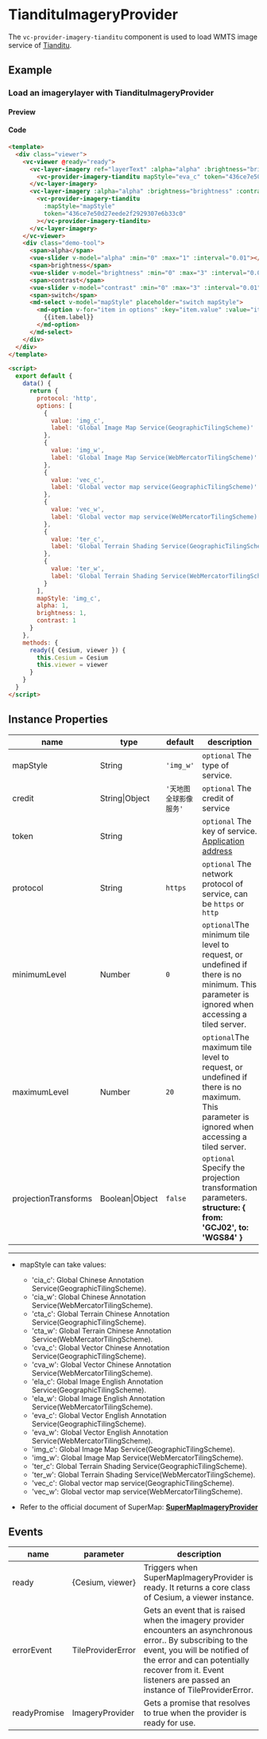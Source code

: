 # TiandituImageryProvider

The `vc-provider-imagery-tianditu` component is used to load WMTS image service of [Tianditu](http://lbs.tianditu.gov.cn/home.html).

## Example

### Load an imagerylayer with TiandituImageryProvider

#### Preview

<doc-preview>
  <template>
    <div class="viewer">
      <vc-viewer @ready="ready">
        <vc-layer-imagery ref="layerText" :alpha="alpha" :brightness="brightness" :contrast="contrast" :sortOrder="20">
          <vc-provider-imagery-tianditu
            mapStyle="eva_c"
            token="436ce7e50d27eede2f2929307e6b33c0">
          </vc-provider-imagery-tianditu>
        </vc-layer-imagery>
        <vc-layer-imagery :alpha="alpha" :brightness="brightness" :contrast="contrast" :sortOrder="10">
          <vc-provider-imagery-tianditu
            :mapStyle="mapStyle"
            token="436ce7e50d27eede2f2929307e6b33c0"
          ></vc-provider-imagery-tianditu>
        </vc-layer-imagery>
      </vc-viewer>
      <div class="demo-tool">
        <span>alpha</span>
        <vue-slider v-model="alpha" :min="0" :max="1" :interval="0.01"></vue-slider>
        <span>brightness</span>
        <vue-slider v-model="brightness" :min="0" :max="3" :interval="0.01"></vue-slider>
        <span>contrast</span>
        <vue-slider v-model="contrast" :min="0" :max="3" :interval="0.01"></vue-slider>
        <span>switch</span>
        <md-select v-model="mapStyle" placeholder="switch mapStyle">
          <md-option v-for="item in options" :key="item.value" :value="item.value">
            {{item.label}}
          </md-option>
        </md-select>
      </div>
    </div>
  </template>

  <script>
    export default {
      data() {
        return {
          protocol: 'http',
          options: [
            {
              value: 'img_c',
              label: 'Global Image Map Service(GeographicTilingScheme)'
            },
            {
              value: 'img_w',
              label: 'Global Image Map Service(WebMercatorTilingScheme)'
            },
            {
              value: 'vec_c',
              label: 'Global vector map service(GeographicTilingScheme)'
            },
            {
              value: 'vec_w',
              label: 'Global vector map service(WebMercatorTilingScheme)'
            },
            {
              value: 'ter_c',
              label: 'Global Terrain Shading Service(GeographicTilingScheme)'
            },
            {
              value: 'ter_w',
              label: 'Global Terrain Shading Service(WebMercatorTilingScheme)'
            }
          ],
          mapStyle: 'img_c',
          alpha: 1,
          brightness: 1,
          contrast: 1
        }
      },
      methods: {
        ready({ Cesium, viewer }) {
          this.Cesium = Cesium
          this.viewer = viewer
        },
        layerAdded() {
          if (this.$refs.layerText.imageryLayer) {
            const { viewer } = this
            viewer.imageryLayers.raiseToTop(this.$refs.layerText.imageryLayer)
          }
        }
      }
    }
  </script>
</doc-preview>

#### Code

```html
<template>
  <div class="viewer">
    <vc-viewer @ready="ready">
      <vc-layer-imagery ref="layerText" :alpha="alpha" :brightness="brightness" :contrast="contrast" :sortOrder="20">
        <vc-provider-imagery-tianditu mapStyle="eva_c" token="436ce7e50d27eede2f2929307e6b33c0"> </vc-provider-imagery-tianditu>
      </vc-layer-imagery>
      <vc-layer-imagery :alpha="alpha" :brightness="brightness" :contrast="contrast" :sortOrder="10">
        <vc-provider-imagery-tianditu
          :mapStyle="mapStyle"
          token="436ce7e50d27eede2f2929307e6b33c0"
        ></vc-provider-imagery-tianditu>
      </vc-layer-imagery>
    </vc-viewer>
    <div class="demo-tool">
      <span>alpha</span>
      <vue-slider v-model="alpha" :min="0" :max="1" :interval="0.01"></vue-slider>
      <span>brightness</span>
      <vue-slider v-model="brightness" :min="0" :max="3" :interval="0.01"></vue-slider>
      <span>contrast</span>
      <vue-slider v-model="contrast" :min="0" :max="3" :interval="0.01"></vue-slider>
      <span>switch</span>
      <md-select v-model="mapStyle" placeholder="switch mapStyle">
        <md-option v-for="item in options" :key="item.value" :value="item.value">
          {{item.label}}
        </md-option>
      </md-select>
    </div>
  </div>
</template>

<script>
  export default {
    data() {
      return {
        protocol: 'http',
        options: [
          {
            value: 'img_c',
            label: 'Global Image Map Service(GeographicTilingScheme)'
          },
          {
            value: 'img_w',
            label: 'Global Image Map Service(WebMercatorTilingScheme)'
          },
          {
            value: 'vec_c',
            label: 'Global vector map service(GeographicTilingScheme)'
          },
          {
            value: 'vec_w',
            label: 'Global vector map service(WebMercatorTilingScheme)'
          },
          {
            value: 'ter_c',
            label: 'Global Terrain Shading Service(GeographicTilingScheme)'
          },
          {
            value: 'ter_w',
            label: 'Global Terrain Shading Service(WebMercatorTilingScheme)'
          }
        ],
        mapStyle: 'img_c',
        alpha: 1,
        brightness: 1,
        contrast: 1
      }
    },
    methods: {
      ready({ Cesium, viewer }) {
        this.Cesium = Cesium
        this.viewer = viewer
      }
    }
  }
</script>
```

## Instance Properties

<!-- prettier-ignore -->
| name | type | default | description |
| -------- | -------------- | ---------------------- | ------------------------------------------------------------------------------------------ |
| mapStyle | String | `'img_w'` | `optional` The type of service. |
| credit | String\|Object | `'天地图全球影像服务'` | `optional` The credit of service |
| token | String | | `optional` The key of service. [Application address](http://lbs.tianditu.gov.cn/home.html) |
| protocol | String | `https` | `optional` The network protocol of service, can be `https` or `http` |
|minimumLevel|Number|`0`|`optional`The minimum tile level to request, or undefined if there is no minimum. This parameter is ignored when accessing a tiled server.|
|maximumLevel|Number|`20`|`optional`The maximum tile level to request, or undefined if there is no maximum. This parameter is ignored when accessing a tiled server.|
| projectionTransforms |  Boolean\|Object | `false` | `optional` Specify the projection transformation parameters. **structure: { from: 'GCJ02', to: 'WGS84' }** |

---

- mapStyle can take values:

  - 'cia_c': Global Chinese Annotation Service(GeographicTilingScheme).
  - 'cia_w': Global Chinese Annotation Service(WebMercatorTilingScheme).
  - 'cta_c': Global Terrain Chinese Annotation Service(GeographicTilingScheme).
  - 'cta_w': Global Terrain Chinese Annotation Service(WebMercatorTilingScheme).
  - 'cva_c': Global Vector Chinese Annotation Service(GeographicTilingScheme).
  - 'cva_w': Global Vector Chinese Annotation Service(WebMercatorTilingScheme).
  - 'ela_c': Global Image English Annotation Service(GeographicTilingScheme).
  - 'ela_w': Global Image English Annotation Service(WebMercatorTilingScheme).
  - 'eva_c': Global Vector English Annotation Service(GeographicTilingScheme).
  - 'eva_w': Global Vector English Annotation Service(WebMercatorTilingScheme).
  - 'img_c': Global Image Map Service(GeographicTilingScheme).
  - 'img_w': Global Image Map Service(WebMercatorTilingScheme).
  - 'ter_c': Global Terrain Shading Service(GeographicTilingScheme).
  - 'ter_w': Global Terrain Shading Service(WebMercatorTilingScheme).
  - 'vec_c': Global vector map service(GeographicTilingScheme).
  - 'vec_w': Global vector map service(WebMercatorTilingScheme).

- Refer to the official document of SuperMap: **[SuperMapImageryProvider](http://support.supermap.com.cn:8090/webgl/Build/Documentation/SuperMapImageryProvider.html)**

## Events

<!-- prettier-ignore -->
|name|parameter|description|
|------|----|----|
|ready|{Cesium, viewer}|Triggers when SuperMapImageryProvider is ready. It returns a core class of Cesium, a viewer instance.|
|errorEvent|TileProviderError|Gets an event that is raised when the imagery provider encounters an asynchronous error.. By subscribing to the event, you will be notified of the error and can potentially recover from it. Event listeners are passed an instance of TileProviderError.|
| readyPromise | ImageryProvider | Gets a promise that resolves to true when the provider is ready for use. |
